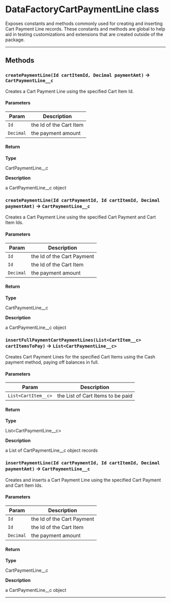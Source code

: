 # DataFactoryCartPaymentLine class

Exposes constants and methods commonly used for creating and inserting Cart Payment Line records. These constants and methods are global to help aid in testing customizations and extensions that are created outside of the package.

---
## Methods
### `createPaymentLine(Id cartItemId, Decimal paymentAmt)` → `CartPaymentLine__c`

Creates a Cart Payment Line using the specified Cart Item Id.

#### Parameters
|Param|Description|
|-----|-----------|
|`Id` |  the Id of the Cart Item |
|`Decimal` |  the payment amount |

#### Return

**Type**

CartPaymentLine__c

**Description**

a CartPaymentLine__c object

### `createPaymentLine(Id cartPaymentId, Id cartItemId, Decimal paymentAmt)` → `CartPaymentLine__c`

Creates a Cart Payment Line using the specified Cart Payment and Cart Item Ids.

#### Parameters
|Param|Description|
|-----|-----------|
|`Id` |  the Id of the Cart Payment |
|`Id` |  the Id of the Cart Item |
|`Decimal` |  the payment amount |

#### Return

**Type**

CartPaymentLine__c

**Description**

a CartPaymentLine__c object

### `insertFullPaymentCartPaymentLines(List<CartItem__c> cartItemsToPay)` → `List<CartPaymentLine__c>`

Creates Cart Payment Lines for the specified Cart Items using the Cash payment method, paying off balances in full.

#### Parameters
|Param|Description|
|-----|-----------|
|`List<CartItem__c>` |  the List of Cart Items to be paid |

#### Return

**Type**

List<CartPaymentLine__c>

**Description**

a List of CartPaymentLine__c object records

### `insertPaymentLine(Id cartPaymentId, Id cartItemId, Decimal paymentAmt)` → `CartPaymentLine__c`

Creates and inserts a Cart Payment Line using the specified Cart Payment and Cart Item Ids.

#### Parameters
|Param|Description|
|-----|-----------|
|`Id` |  the Id of the Cart Payment |
|`Id` |  the Id of the Cart Item |
|`Decimal` |  the payment amount |

#### Return

**Type**

CartPaymentLine__c

**Description**

a CartPaymentLine__c object

---
